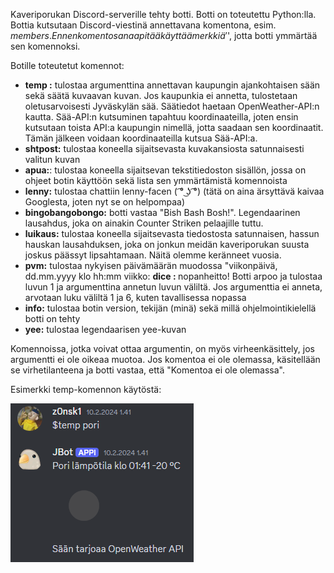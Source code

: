 Kaveriporukan Discord-serverille tehty botti. Botti on toteutettu Python:lla. Bottia kutsutaan Discord-viestinä annettavana komentona, esim. $members. Ennen komentosanaa pitää käyttää merkkiä '$', jotta botti ymmärtää sen komennoksi.  

Botille toteutetut komennot:  
- <strong>temp <kaupunki>:</strong> tulostaa argumenttina annettavan kaupungin ajankohtaisen sään sekä säätä kuvaavan kuvan. Jos kaupunkia ei annetta, tulostetaan oletusarvoisesti Jyväskylän sää. Säätiedot haetaan OpenWeather-API:n kautta. Sää-API:n kutsuminen tapahtuu koordinaateilla, joten ensin kutsutaan toista API:a kaupungin nimellä, jotta saadaan sen koordinaatit. Tämän jälkeen voidaan koordinaateilla kutsua Sää-API:a.
- <strong>shtpost:</strong> tulostaa koneella sijaitsevasta kuvakansiosta satunnaisesti valitun kuvan
- <strong>apua:</strong>: tulostaa koneella sijaitsevan tekstitiedoston sisällön, jossa on ohjeet botin käyttöön sekä lista sen ymmärtämistä komennoista
- <strong>lenny:</strong> tulostaa chattiin lenny-facen ( ͡° ͜ʖ ͡°) (tätä on aina ärsyttävä kaivaa Googlesta, joten nyt se on helpompaa)
- <strong>bingobangobongo:</strong> botti vastaa "Bish Bash Bosh!". Legendaarinen lausahdus, joka on ainakin Counter Striken pelaajille tuttu.
- <strong>luikaus:</strong> tulostaa koneella sijaitsevasta tiedostosta satunnaisen, hassun hauskan lausahduksen, joka on  jonkun meidän kaveriporukan suusta joskus päässyt lipsahtamaan. Näitä olemme keränneet vuosia.
- <strong>pvm:</strong> tulostaa nykyisen päivämäärän muodossa "viikonpäivä, dd.mm.yyyy klo hh:mm viikko: <vknro>
<strong>dice <luku>: </strong> nopanheitto! Botti arpoo ja tulostaa luvun 1 ja argumenttina annetun luvun väliltä. Jos argumenttia ei anneta, arvotaan luku väliltä 1 ja 6, kuten tavallisessa nopassa
- <strong>info:</strong> tulostaa botin version, tekijän (minä) sekä millä ohjelmointikielellä botti on tehty
- <strong>yee:</strong> tulostaa legendaarisen yee-kuvan

Komennoissa, jotka voivat ottaa argumentin, on myös virheenkäsittely, jos argumentti ei ole oikeaa muotoa. Jos komentoa ei ole olemassa, käsitellään se virhetilanteena ja botti vastaa, että "Komentoa ei ole olemassa". 
  
Esimerkki temp-komennon käytöstä:  
  
![Esimerkkikuva temp-komennon käytöstä](/esimerkki.png)
